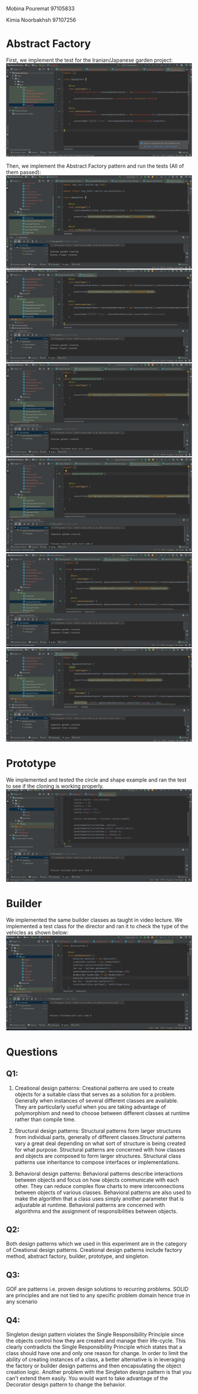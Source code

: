 Mobina Pouremat 97105833

Kimia Noorbakhsh 97107256
# Abstract Factory 

First, we implement the test for the Iranian/Japanese garden project: 
![](screenshots/testabs.png)

Then, we implement the Abstract Factory pattern and run the tests (All of them passed): 
![](screenshots/chenartest.png)
![](screenshots/khatmitest.png)
![](screenshots/irgardencreator.png)
![](screenshots/japgardencreator.png)
![](screenshots/japftest.png)
![](screenshots/japtreetest.png)

# Prototype
We implemented and tested the circle and shape example and ran the test to see if the cloning is working properly.
![](screenshots/circleclone.png)
# Builder
We implemented the same builder classes as taught in video lecture. We implemented a test class for the director and ran it to check the type of the vehicles as shown below:
![](screenshots/builder.png)
# Questions

## Q1:
1. Creational design patterns: Creational patterns are used to create objects for a suitable class that serves as a solution for a problem. Generally when instances of several different classes are available. They are particularly useful when you are taking advantage of polymorphism and need to choose between different classes at runtime rather than compile time.

2. Structural design patterns: Structural patterns form larger structures from individual parts, generally of different classes.Structural patterns vary a great deal depending on what sort of structure is being created for what purpose. Structural patterns are concerned with how classes and objects are composed to form larger structures. Structural class patterns use inheritance to compose interfaces or implementations. 

3. Behavioral design patterns: Behavioral patterns describe interactions between objects and focus on how objects communicate with each other. They can reduce complex flow charts to mere interconnections between objects of various classes. Behavioral patterns are also used to make the algorithm that a class uses simply another parameter that is adjustable at runtime. Behavioral patterns are concerned with algorithms and the assignment of responsibilities between objects.


## Q2:
Both design patterns which we used in this experiment are in the category of Creational design patterns. Creational design patterns include factory method, abstract factory, builder, prototype, and singleton.

## Q3: 
GOF are patterns i.e. proven design solutions to recurring problems. SOLID are principles and are not tied to any specific problem domain hence true in any scenario

## Q4: 
Singleton design pattern violates the Single Responsibility Principle since the objects control how they are created and manage their life-cycle. This clearly contradicts the Single Responsibility Principle which states that a class should have one and only one reason for change. In order to limit the ability of creating instances of a class, a better alternative is in leveraging the factory or builder design patterns and then encapsulating the object creation logic. Another problem with the Singleton design pattern is that you can't extend them easily. You would want to take advantage of the Decorator design pattern to change the behavior.
